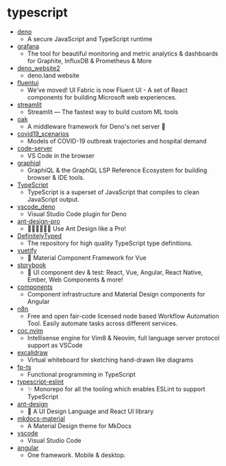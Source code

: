 # typescript
- [deno](https://github.com/denoland/deno)
  - A secure JavaScript and TypeScript runtime
- [grafana](https://github.com/grafana/grafana)
  - The tool for beautiful monitoring and metric analytics & dashboards for Graphite, InfluxDB & Prometheus & More
- [deno_website2](https://github.com/denoland/deno_website2)
  - deno.land website
- [fluentui](https://github.com/microsoft/fluentui)
  - We've moved! UI Fabric is now Fluent UI - A set of React components for building Microsoft web experiences.
- [streamlit](https://github.com/streamlit/streamlit)
  - Streamlit — The fastest way to build custom ML tools
- [oak](https://github.com/oakserver/oak)
  - A middleware framework for Deno's net server 🦕
- [covid19_scenarios](https://github.com/neherlab/covid19_scenarios)
  - Models of COVID-19 outbreak trajectories and hospital demand
- [code-server](https://github.com/cdr/code-server)
  - VS Code in the browser
- [graphiql](https://github.com/graphql/graphiql)
  - GraphiQL & the GraphQL LSP Reference Ecosystem for building browser & IDE tools.
- [TypeScript](https://github.com/microsoft/TypeScript)
  - TypeScript is a superset of JavaScript that compiles to clean JavaScript output.
- [vscode_deno](https://github.com/denoland/vscode_deno)
  - Visual Studio Code plugin for Deno
- [ant-design-pro](https://github.com/ant-design/ant-design-pro)
  - 👨🏻‍💻👩🏻‍💻 Use Ant Design like a Pro!
- [DefinitelyTyped](https://github.com/DefinitelyTyped/DefinitelyTyped)
  - The repository for high quality TypeScript type definitions.
- [vuetify](https://github.com/vuetifyjs/vuetify)
  - 🐉 Material Component Framework for Vue
- [storybook](https://github.com/storybookjs/storybook)
  - 📓 UI component dev & test: React, Vue, Angular, React Native, Ember, Web Components & more!
- [components](https://github.com/angular/components)
  - Component infrastructure and Material Design components for Angular
- [n8n](https://github.com/n8n-io/n8n)
  - Free and open fair-code licensed node based Workflow Automation Tool. Easily automate tasks across different services.
- [coc.nvim](https://github.com/neoclide/coc.nvim)
  - Intellisense engine for Vim8 & Neovim, full language server protocol support as VSCode
- [excalidraw](https://github.com/excalidraw/excalidraw)
  - Virtual whiteboard for sketching hand-drawn like diagrams
- [fp-ts](https://github.com/gcanti/fp-ts)
  - Functional programming in TypeScript
- [typescript-eslint](https://github.com/typescript-eslint/typescript-eslint)
  - ✨ Monorepo for all the tooling which enables ESLint to support TypeScript
- [ant-design](https://github.com/ant-design/ant-design)
  - 🌈 A UI Design Language and React UI library
- [mkdocs-material](https://github.com/squidfunk/mkdocs-material)
  - A Material Design theme for MkDocs
- [vscode](https://github.com/microsoft/vscode)
  - Visual Studio Code
- [angular](https://github.com/angular/angular)
  - One framework. Mobile & desktop.

